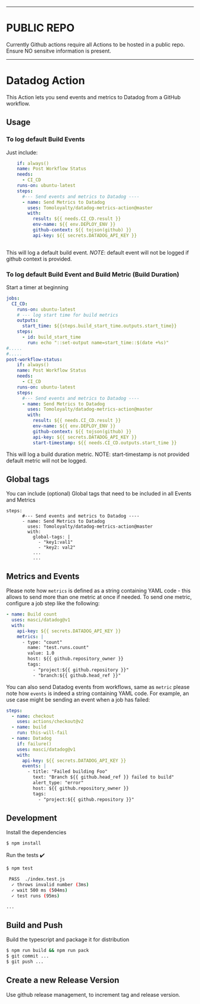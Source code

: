 
***********

# PUBLIC REPO

Currently Github actions require all Actions to be hosted in a public repo. 
Ensure NO sensitve information is present. 

***********


# Datadog Action


This Action lets you send events and metrics to Datadog from a GitHub workflow.

## Usage

### To log default Build Events
Just include:

```yaml
    if: always()
    name: Post Workflow Status
    needs:
      - CI_CD
    runs-on: ubuntu-latest
    steps:
      #--- Send events and metrics to Datadog ----
      - name: Send Metrics to Datadog
        uses: Tomoloyalty/datadog-metrics-action@master
        with:
          result: ${{ needs.CI_CD.result }}
          env-name: ${{ env.DEPLOY_ENV }}
          github-context: ${{ tojson(github) }}
          api-key: ${{ secrets.DATADOG_API_KEY }}
        
```

This will log a default build event. 
*NOTE*: default event will not be logged if github context is provided. 


### To log default Build Event and Build Metric (Build Duration)



Start a timer at beginning

```yaml
jobs:
  CI_CD:
    runs-on: ubuntu-latest
    # --- log start time for build metrics
    outputs:
      start_time: ${{steps.build_start_time.outputs.start_time}}
    steps:
      - id: build_start_time
        run: echo "::set-output name=start_time::$(date +%s)"
#.....
#.....
post-workflow-status:
    if: always()
    name: Post Workflow Status
    needs:
      - CI_CD
    runs-on: ubuntu-latest
    steps:
      #--- Send events and metrics to Datadog ----
      - name: Send Metrics to Datadog
        uses: Tomoloyalty/datadog-metrics-action@master
        with:
          result: ${{ needs.CI_CD.result }}
          env-name: ${{ env.DEPLOY_ENV }}
          github-context: ${{ tojson(github) }}
          api-key: ${{ secrets.DATADOG_API_KEY }}
          start-timestamp: ${{ needs.CI_CD.outputs.start_time }}
```
This will log a build duration metric. 
NOTE:  start-timestamp is not provided default metric will not be logged.

## Global tags

You can include (optional) Global tags that need to be included in all Events and Metrics

```
steps:
      #--- Send events and metrics to Datadog ----
      - name: Send Metrics to Datadog
        uses: Tomoloyalty/datadog-metrics-action@master
        with:
          global-tags: |
            - "key1:val1" 
            - "key2: val2"
          ...
          ...
```


## Metrics and Events

Please note how `metrics` is defined as a string containing YAML code - this
allows to send more than one metric at once if needed. To send one metric,
configure a job step like the following:

```yaml
- name: Build count
  uses: masci/datadog@v1
  with:
    api-key: ${{ secrets.DATADOG_API_KEY }}
    metrics: |
      - type: "count"
        name: "test.runs.count"
        value: 1.0
        host: ${{ github.repository_owner }}
        tags:
          - "project:${{ github.repository }}"
          - "branch:${{ github.head_ref }}"
```

You can also send Datadog events from workflows, same as `metric` please note
how `events` is indeed a string containing YAML code. For example, an use case
might be sending an event when a job has failed:

```yaml
steps:
  - name: checkout
    uses: actions/checkout@v2
  - name: build
    run: this-will-fail
  - name: Datadog
    if: failure()
    uses: masci/datadog@v1
    with:
      api-key: ${{ secrets.DATADOG_API_KEY }}
      events: |
        - title: "Failed building Foo"
          text: "Branch ${{ github.head_ref }} failed to build"
          alert_type: "error"
          host: ${{ github.repository_owner }}
          tags:
            - "project:${{ github.repository }}"
```

## Development

Install the dependencies
```bash
$ npm install
```


Run the tests :heavy_check_mark:
```bash
$ npm test

 PASS  ./index.test.js
  ✓ throws invalid number (3ms)
  ✓ wait 500 ms (504ms)
  ✓ test runs (95ms)

...
```


## Build and Push 

Build the typescript and package it for distribution
```bash
$ npm run build && npm run pack
$ git commit ...
$ git push ...
```

## Create a new Release Version 

Use github release management, to increment tag and release version. 


